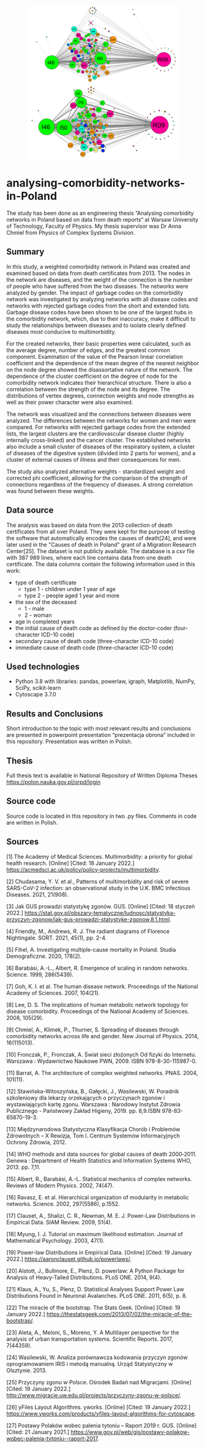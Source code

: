 <p align="center">
<img src="https://github.com/gabriela6/analysing-comorbidity-networks-in-Poland/blob/main/images/graph_men_all_diseases.png" height="200"> <img src="https://github.com/gabriela6/analysing-comorbidity-networks-in-Poland/blob/main/images/graph_women_all_diseases.png" height="200">
</p>

# analysing-comorbidity-networks-in-Poland
The study has been done as an engineering thesis “Analysing comorbidity networks in Poland based on data from death reports“ at Warsaw University of Technology, Faculty of Physics. My thesis supervisor was Dr Anna Chmiel from Physics of Complex Systems Division. 

## Summary
In this study, a weighted comorbidity network in Poland was created and examined based on data from death certificates from 2013. The nodes in the network are diseases, and the weight of the connection is the number of people who have suffered from the two diseases. The networks were analyzed by gender. The impact of garbage codes on the comorbidity network was investigated by analyzing networks with all disease codes and networks with rejected garbage codes from the short and extended lists. Garbage disease codes have been shown to be one of the largest hubs in the comorbidity network, which, due to their inaccuracy, make it difficult to study the relationships between diseases and to isolate clearly defined diseases most conducive to multimorbidity.

For the created networks, their basic properties were calculated, such as the average degree, number of edges, and the greatest common component. Examination of the value of the Pearson linear correlation coefficient and the dependence of the mean degree of the nearest neighbor on the node degree showed the disassortative nature of the network. The dependence of the cluster coefficient on the degree of node for the comorbidity network indicates their hierarchical structure. There is also a correlation between the strength of the node and its degree. The distributions of vertex degrees, connection weights and node strengths as well as their power character were also examined.

The network was visualized and the connections between diseases were analyzed. The differences between the networks for women and men were compared. For networks with rejected garbage codes from the extended lists, the largest clusters are the cardiovascular disease cluster (highly internally cross-linked) and the cancer cluster. The established networks also include a small cluster of diseases of the respiratory system, a cluster of diseases of the digestive system (divided into 2 parts for women), and a cluster of external causes of illness and their consequences for men.

The study also analyzed alternative weights - standardized weight and corrected phi coefficient, allowing for the comparison of the strength of connections regardless of the frequency of diseases. A strong correlation was found between these weights.

## Data source 
The analysis was based on data from the 2013 collection of death certificates from all over Poland. They were kept for the purpose of testing the software that automatically encodes the causes of death[24], and were later used in the "Causes of death in Poland" grant of a Migration Research Center[25]. The dataset is not publicly available. 
The database is a csv file with 387 989 lines, where each line contains data from one death certificate.
The data columns contain the following information used in this work:
- type of death certificate
  - type 1 - children under 1 year of age
  - type 2 - people aged 1 year and more
- the sex of the deceased
  - 1 - male
  - 2 - woman
- age in completed years
- the initial cause of death code as defined by the doctor-coder (four-character ICD-10 code)
- secondary cause of death code (three-character ICD-10 code)
- immediate cause of death code (three-character ICD-10 code)

## Used technologies
- Python 3.8 with libraries: pandas, powerlaw, igraph, Matplotlib, NumPy, SciPy, scikit-learn
- Cytoscape 3.7.0

## Results and Conclusions
Short introduction to the topic with most relevant results and conclusions are presented in powerpoint presentation “prezentacja obrona” included in this repository. Presentation was written in Polish. 

## Thesis
Full thesis text is available in National Repository of Written Diploma Theses https://polon.nauka.gov.pl/orpd/login

## Source code
Source code is located in this repository in two .py files. Comments in code are written in Polish. 

## Sources
[1] The Academy of Medical Sciences. Multimorbidity: a priority for global health research. [Online] [Cited: 18 January 2022.] https://acmedsci.ac.uk/policy/policy-projects/multimorbidity.

[2] Chudasama, Y. V. et al., Patterns of multimorbidity and risk of severe SARS-CoV-2 infection: an observational study in the U.K. BMC Infectious Diseases. 2021, 21(908).

[3] Jak GUS prowadzi statystykę zgonów. GUS. [Online] [Cited: 18 styczeń 2022.] https://stat.gov.pl/obszary-tematyczne/ludnosc/statystyka-przyczyn-zgonow/jak-gus-prowadzi-statystyke-zgonow,8,1.html.

[4] Friendly, M., Andrews, R. J. The radiant diagrams of Florence Nightingale. SORT. 2021, 45(1), pp. 2-4.

[5] Fihel, A. Investigating multiple-cause mortality in Poland. Studia Demograficzne. 2020, 178(2).

[6] Barabási, A.-L., Albert, R. Emergence of scaling in random networks. Science. 1999, 286(5439).

[7] Goh, K. I. et al. The human disease network. Proceedings of the National Academy of Sciences. 2007, 104(21).

[8] Lee, D. S. The implications of human metabolic network topology for disease comorbidity. Proceedings of the National Academy of Sciences. 2008, 105(29).

[9] Chmiel, A., Klimek, P., Thurner, S. Spreading of diseases through comorbidity networks across life and gender. New Journal of Physics. 2014, 16(115013).

[10] Fronczak, P., Fronczak, A. Świat sieci złożonych Od fizyki do Internetu. Warszawa : Wydawnictwo Naukowe PWN, 2009. ISBN 978-8-30-115987-0.

[11] Barrat, A. The architecture of complex weighted networks. PNAS. 2004, 101(11).

[12] Stawińska-Witoszyńska, B., Gałęcki, J., Wasilewski, W. Poradnik szkoleniowy dla lekarzy orzekających o przyczynach zgonów i wystawiających kartę zgonu. Warszawa : Narodowy Instytut Zdrowia Publicznego - Państwowy Zakład Higieny, 2019. pp. 8,9.ISBN 978-83-65870-19-3.

[13] Międzynarodowa Statystyczna Klasyfikacja Chorób i Problemów Zdrowotnych – X Rewizja, Tom I. Centrum Systemów Informacyjnych Ochrony Zdrowia, 2012.

[14] WHO methods and data sources for global causes of death 2000‐2011. Genewa : Department of Health Statistics and Information Systems WHO, 2013. pp. 7,11.

[15] Albert, R., Barabási, A.-L. Statistical mechanics of complex networks. Reviews of Modern Physics. 2002, 74(47).

[16] Ravasz, E. et al. Hierarchical organization of modularity in metabolic networks. Science. 2002, 297(5586), p.1552.

[17] Clauset, A., Shalizi, C. R., Newman, M. E. J. Power-Law Distributions in Empirical Data. SIAM Review. 2009, 51(4).

[18] Myung, I. J. Tutorial on maximum likelihood estimation. Journal of Mathematical Psychology. 2003, 47(1).

[19] Power-law Distributions in Empirical Data. [Online] [Cited: 19 January 2022.] https://aaronclauset.github.io/powerlaws/.

[20] Alstott, J., Bullmore, E., Plenz, D. powerlaw: A Python Package for Analysis of Heavy-Tailed Distributions. PLoS ONE. 2014, 9(4).

[21] Klaus, A., Yu, S., Plenz, D. Statistical Analyses Support Power Law Distributions Found in Neuronal Avalanches. PLoS ONE. 2011, 6(5), p. 8.

[22] The miracle of the bootstrap. The Stats Geek. [Online] [Cited: 19 January 2022.] https://thestatsgeek.com/2013/07/02/the-miracle-of-the-bootstrap/.

[23] Aleta, A., Meloni, S., Moreno, Y. A Multilayer perspective for the analysis of urban transportation systems. Scientific Reports. 2017, 7(44359).

[24] Wasilewski, W. Analiza porównawcza kodowania przyczyn zgonów oprogramowaniem IRIS i metodą manualną. Urząd Statystyczny w Olsztynie. 2013.

[25] Przyczyny zgonu w Polsce. Ośrodek Badań nad Migracjami. [Online] [Cited: 19 January 2022.] http://www.migracje.uw.edu.pl/projects/przyczyny-zgonu-w-polsce/.

[26] yFiles Layout Algorithms. yworks. [Online] [Cited: 19 January 2022.] https://www.yworks.com/products/yfiles-layout-algorithms-for-cytoscape.

[27] Postawy Polaków wobec palenia tytoniu – Raport 2019 r. GUS. [Online] [Cited: 21 January 2021.] https://www.gov.pl/web/gis/postawy-polakow-wobec-palenia-tytoniu--raport-2017.
